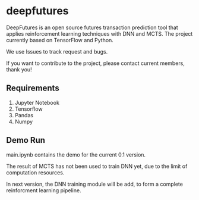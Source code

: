 # deepfutures
DeepFutures is an open source futures transaction prediction tool that applies reinforcement learning techniques with DNN and MCTS. The project currently based on TensorFlow and Python.

We use Issues to track request and bugs.

If you want to contribute to the project, please contact current members, thank you!

## Requirements

1. Jupyter Notebook
2. Tensorflow
3. Pandas
4. Numpy

## Demo Run

main.ipynb contains the demo for the current 0.1 version.

The result of MCTS has not been used to train DNN yet, due to the limit of computation resources.

In next version, the DNN training module will be add, to form a complete reinforcment learning pipeline.

